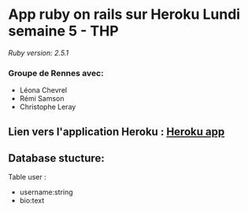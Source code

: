 # App ruby on rails sur Heroku Lundi semaine 5 - THP

*Ruby version: 2.5.1*

### Groupe de Rennes avec:
* Léona Chevrel
* Rémi Samson
* Christophe Leray

## Lien vers l'application Heroku : [Heroku app](https://thp-sitebackend-rennes.herokuapp.com/)

## Database stucture:
Table user :
* username:string
* bio:text
 


        

